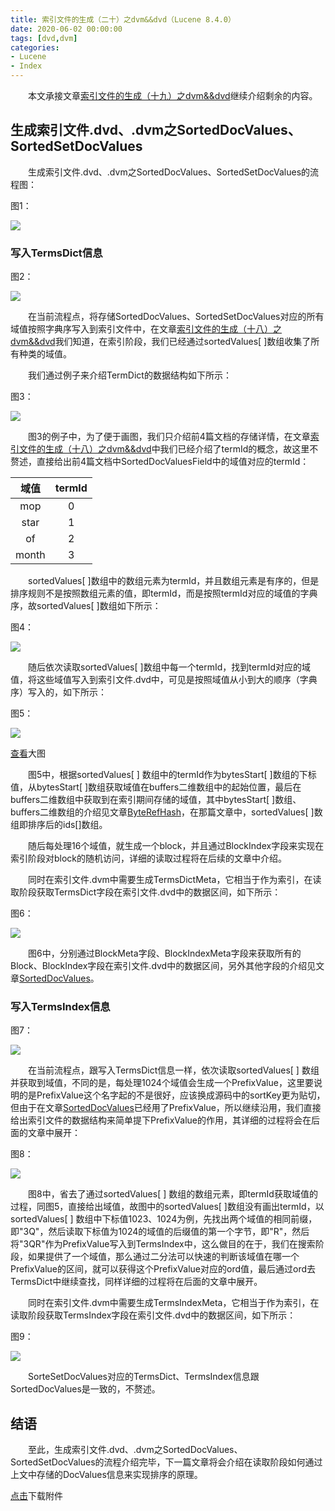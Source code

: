 ```yaml
---
title: 索引文件的生成（二十）之dvm&&dvd（Lucene 8.4.0）
date: 2020-06-02 00:00:00
tags: [dvd,dvm]
categories:
- Lucene
- Index
---
```


&emsp;&emsp;本文承接文章[索引文件的生成（十九）之dvm&&dvd](https://www.amazingkoala.com.cn/Lucene/Index/2020/0531/索引文件的生成（十九）之dvm&&dvd)继续介绍剩余的内容。

## 生成索引文件.dvd、.dvm之SortedDocValues、SortedSetDocValues

&emsp;&emsp;生成索引文件.dvd、.dvm之SortedDocValues、SortedSetDocValues的流程图：

图1：

<img src="http://www.amazingkoala.com.cn/uploads/lucene/index/索引文件的生成/索引文件的生成（二十）/1.png">

### 写入TermsDict信息

图2：

<img src="http://www.amazingkoala.com.cn/uploads/lucene/index/索引文件的生成/索引文件的生成（二十）/2.png">

&emsp;&emsp;在当前流程点，将存储SortedDocValues、SortedSetDocValues对应的所有域值按照字典序写入到索引文件中，在文章[索引文件的生成（十八）之dvm&&dvd](https://www.amazingkoala.com.cn/Lucene/Index/2020/0528/索引文件的生成（十八）之dvm&&dvd)我们知道，在索引阶段，我们已经通过sortedValues[ ]数组收集了所有种类的域值。

&emsp;&emsp;我们通过例子来介绍TermDict的数据结构如下所示：

图3：

<img src="http://www.amazingkoala.com.cn/uploads/lucene/index/索引文件的生成/索引文件的生成（二十）/3.png">

&emsp;&emsp;图3的例子中，为了便于画图，我们只介绍前4篇文档的存储详情，在文章[索引文件的生成（十八）之dvm&&dvd](https://www.amazingkoala.com.cn/Lucene/Index/2020/0528/索引文件的生成（十八）之dvm&&dvd)中我们已经介绍了termId的概念，故这里不赘述，直接给出前4篇文档中SortedDocValuesField中的域值对应的termId：

| 域值  | termId |
| :---: | :----: |
|  mop  |   0    |
| star  |   1    |
|  of   |   2    |
| month |   3    |

&emsp;&emsp;sortedValues[ ]数组中的数组元素为termId，并且数组元素是有序的，但是排序规则不是按照数组元素的值，即termId，而是按照termId对应的域值的字典序，故sortedValues[ ]数组如下所示：

图4：

<img src="http://www.amazingkoala.com.cn/uploads/lucene/index/索引文件的生成/索引文件的生成（二十）/4.png">

&emsp;&emsp;随后依次读取sortedValues[ ]数组中每一个termId，找到termId对应的域值，将这些域值写入到索引文件.dvd中，可见是按照域值从小到大的顺序（字典序）写入的，如下所示：

图5：

<img src="http://www.amazingkoala.com.cn/uploads/lucene/index/索引文件的生成/索引文件的生成（二十）/5.png">

[查看](http://www.amazingkoala.com.cn/uploads/lucene/index/索引文件的生成/索引文件的生成（二十）/termsdictdvd.html)大图

&emsp;&emsp;图5中，根据sortedValues\[ ] 数组中的termId作为bytesStart\[ ]数组的下标值，从bytesStart\[ ]数组获取域值在buffers二维数组中的起始位置，最后在buffers二维数组中获取到在索引期间存储的域值，其中bytesStart\[ ]数组、buffers二维数组的介绍见文章[ByteRefHash](https://www.amazingkoala.com.cn/Lucene/gongjulei/2019/0218/ByteRefHash)，在那篇文章中，sortedValues[ ]数组即排序后的ids[]数组。

&emsp;&emsp;随后每处理16个域值，就生成一个block，并且通过BlockIndex字段来实现在索引阶段对block的随机访问，详细的读取过程将在后续的文章中介绍。

&emsp;&emsp;同时在索引文件.dvm中需要生成TermsDictMeta，它相当于作为索引，在读取阶段获取TermsDict字段在索引文件.dvd中的数据区间，如下所示：

图6：

<img src="http://www.amazingkoala.com.cn/uploads/lucene/index/索引文件的生成/索引文件的生成（二十）/6.png">

&emsp;&emsp;图6中，分别通过BlockMeta字段、BlockIndexMeta字段来获取所有的Block、BlockIndex字段在索引文件.dvd中的数据区间，另外其他字段的介绍见文章[SortedDocValues](https://www.amazingkoala.com.cn/Lucene/DocValues/2019/0219/SortedDocValues)。

### 写入TermsIndex信息

图7：

<img src="http://www.amazingkoala.com.cn/uploads/lucene/index/索引文件的生成/索引文件的生成（二十）/7.png">

&emsp;&emsp;在当前流程点，跟写入TermsDict信息一样，依次读取sortedValues\[ ] 数组并获取到域值，不同的是，每处理1024个域值会生成一个PrefixValue，这里要说明的是PrefixValue这个名字起的不是很好，应该换成源码中的sortKey更为贴切，但由于在文章[SortedDocValues](https://www.amazingkoala.com.cn/Lucene/DocValues/2019/0219/SortedDocValues)已经用了PrefixValue，所以继续沿用，我们直接给出索引文件的数据结构来简单提下PrefixValue的作用，其详细的过程将会在后面的文章中展开：

图8：

<img src="http://www.amazingkoala.com.cn/uploads/lucene/index/索引文件的生成/索引文件的生成（二十）/8.png">

&emsp;&emsp;图8中，省去了通过sortedValues\[ ] 数组的数组元素，即termId获取域值的过程，同图5，直接给出域值，故图中的sortedValues\[ ]数组没有画出termId，以sortedValues\[ ] 数组中下标值1023、1024为例，先找出两个域值的相同前缀，即"3Q"，然后读取下标值为1024的域值的后缀值的第一个字节，即"R"，然后将"3QR"作为PrefixValue写入到TermsIndex中，这么做目的在于，我们在搜索阶段，如果提供了一个域值，那么通过二分法可以快速的判断该域值在哪一个PrefixValue的区间，就可以获得这个PrefixValue对应的ord值，最后通过ord去TermsDict中继续查找，同样详细的过程将在后面的文章中展开。

&emsp;&emsp;同时在索引文件.dvm中需要生成TermsIndexMeta，它相当于作为索引，在读取阶段获取TermsIndex字段在索引文件.dvd中的数据区间，如下所示：

图9：

<img src="http://www.amazingkoala.com.cn/uploads/lucene/index/索引文件的生成/索引文件的生成（二十）/9.png">

&emsp;&emsp;SorteSetDocValues对应的TermsDict、TermsIndex信息跟SortedDocValues是一致的，不赘述。

## 结语

&emsp;&emsp;至此，生成索引文件.dvd、.dvm之SortedDocValues、SortedSetDocValues的流程介绍完毕，下一篇文章将会介绍在读取阶段如何通过上文中存储的DocValues信息来实现排序的原理。

[点击](http://www.amazingkoala.com.cn/attachment/Lucene/Index/索引文件的生成/索引文件的生成（二十）/索引文件的生成（二十）.zip)下载附件

